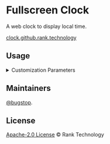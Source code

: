 # Fullscreen Clock

A web clock to display local time.

[clock.github.rank.technology](https://clock.github.rank.technology/?special=hmsColor)

## Usage

<details>
  <summary>Customization Parameters</summary>
  <table>
    <thead>
      <tr>
        <th width="200">Key Name</th>
        <th width="300">Description</th>
        <th width="150">Default Value</th>
      </tr>
    </thead>
    <tbody align="center">
      <tr>
        <td><strong>text</strong></td>
        <td>hexadecimal color codes</td>
        <td>f8f9fa</td>
      </tr>
      <tr>
        <td><strong>background</strong></td>
        <td>hexadecimal color codes</td>
        <td>212529</td>
      </tr>
      <tr>
        <td><strong>interval</strong></td>
        <td>milliseconds</td>
        <td>1000</td>
      </tr>
      <tr>
        <td><strong>rotate</strong></td>
        <td>degrees</td>
        <td>0</td>
      </tr>
      <tr>
        <td><strong>special</strong></td>
        <td>special effects</td>
        <td>none</td>
      </tr>
    </tbody>
  </table>

  <details>
    <summary>Special Effects</summary>
    <table>
      <thead>
        <tr>
          <th width="200">Value Name</th>
          <th width="450">Description</th>
        </tr>
      </thead>
      <tbody align="center">
        <tr>
          <td><strong>hmsColor</strong></td>
          <td>set the background color to #hhmmss</td>
        </tr>
      </tbody>
    </table>
  </details>
</details>

## Maintainers

[@bugstop](https://github.com/bugstop).

## License

[Apache-2.0 License](LICENSE) © Rank Technology
